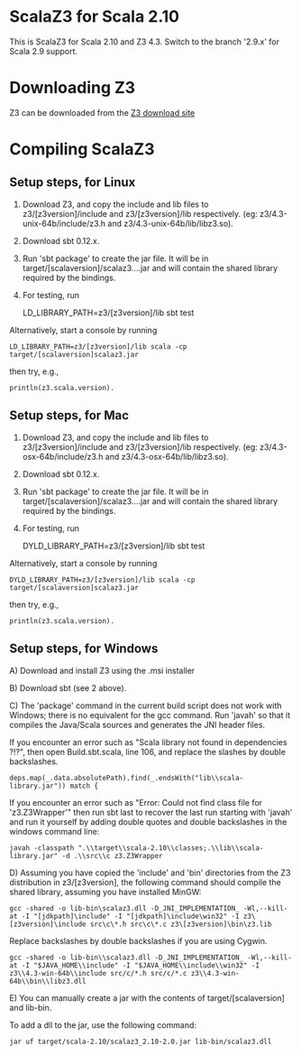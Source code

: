 ScalaZ3 for Scala 2.10
======================

This is ScalaZ3 for Scala 2.10 and Z3 4.3. Switch to the branch '2.9.x' for
Scala 2.9 support.


Downloading Z3
=================

Z3 can be downloaded from the [Z3 download site](http://z3.codeplex.com/)


Compiling ScalaZ3
=================

Setup steps, for Linux
----------------------

1) Download Z3, and copy the include and lib files to z3/[z3version]/include and
z3/[z3version]/lib respectively. (eg: z3/4.3-unix-64b/include/z3.h and
z3/4.3-unix-64b/lib/libz3.so).

2) Download sbt 0.12.x.

3) Run 'sbt package' to create the jar file. It will be in
target/[scalaversion]/scalaz3....jar and will contain the shared
library required by the bindings.

4) For testing, run

    LD_LIBRARY_PATH=z3/[z3version]/lib sbt test

Alternatively, start a console by running

    LD_LIBRARY_PATH=z3/[z3version]/lib scala -cp target/[scalaversion]scalaz3.jar

then try, e.g.,

    println(z3.scala.version).

Setup steps, for Mac
----------------------

1) Download Z3, and copy the include and lib files to z3/[z3version]/include and
z3/[z3version]/lib respectively. (eg: z3/4.3-osx-64b/include/z3.h and
z3/4.3-osx-64b/lib/libz3.so).

2) Download sbt 0.12.x.

3) Run 'sbt package' to create the jar file. It will be in
target/[scalaversion]/scalaz3....jar and will contain the shared
library required by the bindings.

4) For testing, run

    DYLD_LIBRARY_PATH=z3/[z3version]/lib sbt test

Alternatively, start a console by running

    DYLD_LIBRARY_PATH=z3/[z3version]/lib scala -cp target/[scalaversion]scalaz3.jar

then try, e.g.,

    println(z3.scala.version).

Setup steps, for Windows
------------------------

A) Download and install Z3 using the .msi installer

B) Download sbt (see 2 above).

C) The 'package' command in the current build script does not work with
Windows; there is no equivalent for the gcc command. Run 'javah' so that it
compiles the Java/Scala sources and generates the JNI header files.

If you encounter an error such as "Scala library not found in dependencies ?!?",
then open Build.sbt.scala, line 106, and replace the slashes by double backslashes.

    deps.map(_.data.absolutePath).find(_.endsWith("lib\\scala-library.jar")) match {

If you encounter an error such as "Error: Could not find class file for 'z3.Z3Wrapper'"
then run sbt last to recover the last run starting with 'javah' and run it yourself by
adding double quotes and double backslashes in the windows command line:

    javah -classpath ".\\target\\scala-2.10\\classes;.\\lib\\scala-library.jar" -d .\\src\\c z3.Z3Wrapper
	
D) Assuming you have copied the 'include' and 'bin' directories from the Z3
distribution in z3/[z3version], the following command should compile the shared
library, assuming you have installed MinGW:

    gcc -shared -o lib-bin\scalaz3.dll -D_JNI_IMPLEMENTATION_ -Wl,--kill-at -I "[jdkpath]\include" -I "[jdkpath]\include\win32" -I z3\[z3version]\include src\c\*.h src\c\*.c z3\[z3version]\bin\z3.lib

Replace backslashes by double backslashes if you are using Cygwin.

    gcc -shared -o lib-bin\\scalaz3.dll -D_JNI_IMPLEMENTATION_ -Wl,--kill-at -I "$JAVA_HOME\\include" -I "$JAVA_HOME\\include\\win32" -I z3\\4.3-win-64b\\include src/c/*.h src/c/*.c z3\\4.3-win-64b\\bin\\libz3.dll

E) You can manually create a jar with the contents of target/[scalaversion] and
lib-bin.

To add a dll to the jar, use the following command:

    jar uf target/scala-2.10/scalaz3_2.10-2.0.jar lib-bin/scalaz3.dll
